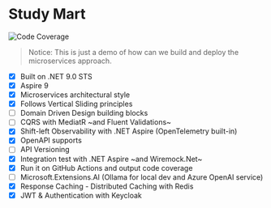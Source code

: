 # Study Mart
![Code Coverage](https://img.shields.io/badge/Code%20Coverage-85%25-success?style=flat)
> Notice: This is just a demo of how can we build and deploy the microservices approach.
- [x] Built on .NET 9.0 STS
- [x] Aspire 9
- [x] Microservices architectural style
- [x] Follows Vertical Sliding principles
- [ ] Domain Driven Design building blocks
- [ ] CQRS with MediatR ~and Fluent Validations~
- [x] Shift-left Observability with .NET Aspire (OpenTelemetry built-in)
- [x] OpenAPI supports
- [ ] API Versioning
- [x] Integration test with .NET Aspire ~and Wiremock.Net~
- [x] Run it on GitHub Actions and output code coverage
- [ ] Microsoft.Extensions.AI (Ollama for local dev and Azure OpenAI service)
- [x] Response Caching - Distributed Caching with Redis
- [x] JWT & Authentication with Keycloak
